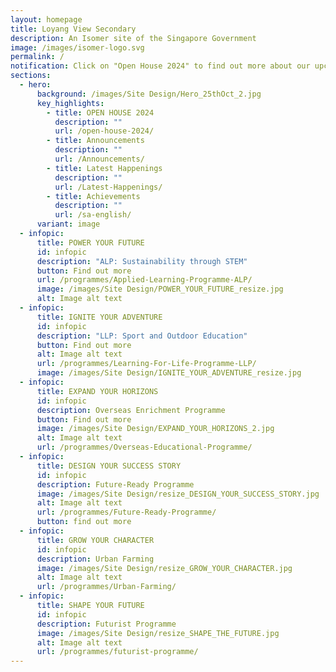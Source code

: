 ```yaml
---
layout: homepage
title: Loyang View Secondary
description: An Isomer site of the Singapore Government
image: /images/isomer-logo.svg
permalink: /
notification: Click on "Open House 2024" to find out more about our upcoming open house!
sections:
  - hero:
      background: /images/Site Design/Hero_25thOct_2.jpg
      key_highlights:
        - title: OPEN HOUSE 2024
          description: ""
          url: /open-house-2024/
        - title: Announcements
          description: ""
          url: /Announcements/
        - title: Latest Happenings
          description: ""
          url: /Latest-Happenings/
        - title: Achievements
          description: ""
          url: /sa-english/
      variant: image
  - infopic:
      title: POWER YOUR FUTURE
      id: infopic
      description: "ALP: Sustainability through STEM"
      button: Find out more
      url: /programmes/Applied-Learning-Programme-ALP/
      image: /images/Site Design/POWER_YOUR_FUTURE_resize.jpg
      alt: Image alt text
  - infopic:
      title: IGNITE YOUR ADVENTURE
      id: infopic
      description: "LLP: Sport and Outdoor Education"
      button: Find out more
      alt: Image alt text
      url: /programmes/Learning-For-Life-Programme-LLP/
      image: /images/Site Design/IGNITE_YOUR_ADVENTURE_resize.jpg
  - infopic:
      title: EXPAND YOUR HORIZONS
      id: infopic
      description: Overseas Enrichment Programme
      button: Find out more
      image: /images/Site Design/EXPAND_YOUR_HORIZONS_2.jpg
      alt: Image alt text
      url: /programmes/Overseas-Educational-Programme/
  - infopic:
      title: DESIGN YOUR SUCCESS STORY
      id: infopic
      description: Future-Ready Programme
      image: /images/Site Design/resize_DESIGN_YOUR_SUCCESS_STORY.jpg
      alt: Image alt text
      url: /programmes/Future-Ready-Programme/
      button: find out more
  - infopic:
      title: GROW YOUR CHARACTER
      id: infopic
      description: Urban Farming
      image: /images/Site Design/resize_GROW_YOUR_CHARACTER.jpg
      alt: Image alt text
      url: /programmes/Urban-Farming/
  - infopic:
      title: SHAPE YOUR FUTURE
      id: infopic
      description: Futurist Programme
      image: /images/Site Design/resize_SHAPE_THE_FUTURE.jpg
      alt: Image alt text
      url: /programmes/futurist-programme/
---
```

